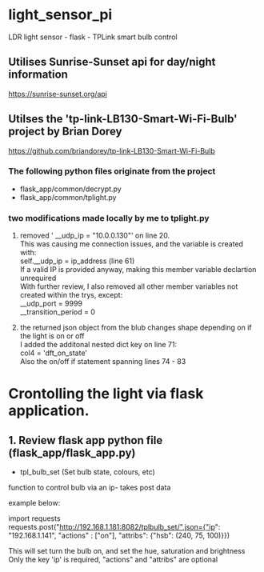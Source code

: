 # light_sensor_pi  
LDR light sensor - flask - TPLink smart bulb control  
  
## Utilises Sunrise-Sunset api for day/night information  
https://sunrise-sunset.org/api  
  
## Utilses the 'tp-link-LB130-Smart-Wi-Fi-Bulb' project by Brian Dorey  
https://github.com/briandorey/tp-link-LB130-Smart-Wi-Fi-Bulb  
### The following python files originate from the project  
- flask_app/common/decrypt.py  
- flask_app/common/tplight.py  
  
### two modifications made locally by me to tplight.py  
1. removed '  __udp_ip = "10.0.0.130"' on line 20.  
This was causing me connection issues, and the variable is created with:  
self.__udp_ip = ip_address (line 61)  
If a valid IP is provided anyway, making this member variable declartion unrequired  
With further review, I also removed all other member variables not created within the trys, except:  
    __udp_port = 9999  
    __transition_period = 0  
  
2. the returned json object from the blub changes shape depending on if the light is on or off  
I added the additonal nested dict key on line 71:  
col4 = 'dft_on_state'  
Also the on/off if statement spanning lines 74 - 83  
  
  
  
# Crontolling the light via flask application.  
## 1. Review flask app python file (flask_app/flask_app.py)  
  
- tpl_bulb_set (Set bulb state, colours, etc)
  
function to control bulb via an ip- takes post data  
  
example below:  
  
import requests  
requests.post("http://192.168.1.181:8082/tplbulb_set/",json={"ip": "192.168.1.141", "actions" : ["on"], "attribs": {"hsb": (240, 75, 100)}})  
  
This will set turn the bulb on, and set the hue, saturation and brightness  
Only the key 'ip' is required, "actions" and "attribs" are optional  
